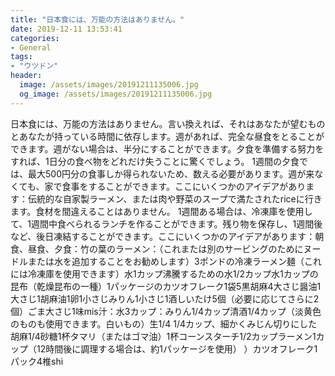 ```yaml
---
title: "日本食には、万能の方法はありません。"
date: 2019-12-11 13:53:41
categories:
- General
tags:
- "ウツドン"
header:
  image: /assets/images/20191211135006.jpg
  og_image: /assets/images/20191211135006.jpg
---
```


日本食には、万能の方法はありません。言い換えれば、それはあなたが望むものとあなたが持っている時間に依存します。週があれば、完全な昼食をとることができます。週がない場合は、半分にすることができます。夕食を準備する努力をすれば、1日分の食べ物をどれだけ失うことに驚くでしょう。 1週間の夕食では、最大500円分の食事しか得られないため、数える必要があります。週が来なくても、家で食事をすることができます。ここにいくつかのアイデアがあります：伝統的な自家製ラーメン、または肉や野菜のスープで満たされたriceに行きます。食材を間違えることはありません。 1週間ある場合は、冷凍庫を使用して、1週間中食べられるランチを作ることができます。残り物を保存し、1週間後など、後日凍結することができます。ここにいくつかのアイデアがあります：朝食、昼食、夕食：竹の葉のラーメン：（これまたは別のサービングのためにヌードルまたは水を追加することをお勧めします）3ポンドの冷凍ラーメン麺（これには冷凍庫を使用できます）水1カップ沸騰するための水1/2カップ水1カップの昆布（乾燥昆布の一種）1パッケージのカツオフレーク1袋5黒胡麻4大さじ醤油1大さじ1胡麻油1卵1小さじみりん1小さじ1酒しいたけ5個（必要に応じてさらに2個）ごま大さじ1味mis汁：水3カップ：みりん1/4カップ清酒1/4カップ（淡黄色のものも使用できます。白いもの）生1/4 1/4カップ、細かくみじん切りにした胡麻1/4砂糖1杯タマリ（またはゴマ油）1杯コーンスターチ1/2カップラーメン1カップ（12時間後に調理する場合は、約1パッケージを使用） ）カツオフレーク1パック4椎shi
